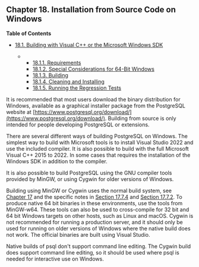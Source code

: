 ## Chapter 18. Installation from Source Code on Windows

**Table of Contents**

* [18.1. Building with Visual C++ or the Microsoft Windows SDK](install-windows-full.html)

  * *   [18.1.1. Requirements](install-windows-full.html#INSTALL-WINDOWS-FULL-REQUIREMENTS)
    * [18.1.2. Special Considerations for 64-Bit Windows](install-windows-full.html#INSTALL-WINDOWS-FULL-64-BIT)
    * [18.1.3. Building](install-windows-full.html#INSTALL-WINDOWS-FULL-BUILD)
    * [18.1.4. Cleaning and Installing](install-windows-full.html#INSTALL-WINDOWS-FULL-CLEAN-INST)
    * [18.1.5. Running the Regression Tests](install-windows-full.html#INSTALL-WINDOWS-FULL-REG-TESTS)

It is recommended that most users download the binary distribution for Windows, available as a graphical installer package from the PostgreSQL website at [https://www.postgresql.org/download/](https://www.postgresql.org/download/). Building from source is only intended for people developing PostgreSQL or extensions.

There are several different ways of building PostgreSQL on Windows. The simplest way to build with Microsoft tools is to install Visual Studio 2022 and use the included compiler. It is also possible to build with the full Microsoft Visual C++ 2015 to 2022. In some cases that requires the installation of the Windows SDK in addition to the compiler.

It is also possible to build PostgreSQL using the GNU compiler tools provided by MinGW, or using Cygwin for older versions of Windows.

Building using MinGW or Cygwin uses the normal build system, see [Chapter 17](installation.html "Chapter 17. Installation from Source Code") and the specific notes in [Section 17.7.4](installation-platform-notes.html#INSTALLATION-NOTES-MINGW "17.7.4. MinGW/Native Windows") and [Section 17.7.2](installation-platform-notes.html#INSTALLATION-NOTES-CYGWIN "17.7.2. Cygwin"). To produce native 64 bit binaries in these environments, use the tools from MinGW-w64. These tools can also be used to cross-compile for 32 bit and 64 bit Windows targets on other hosts, such as Linux and macOS. Cygwin is not recommended for running a production server, and it should only be used for running on older versions of Windows where the native build does not work. The official binaries are built using Visual Studio.

Native builds of psql don't support command line editing. The Cygwin build does support command line editing, so it should be used where psql is needed for interactive use on Windows.
